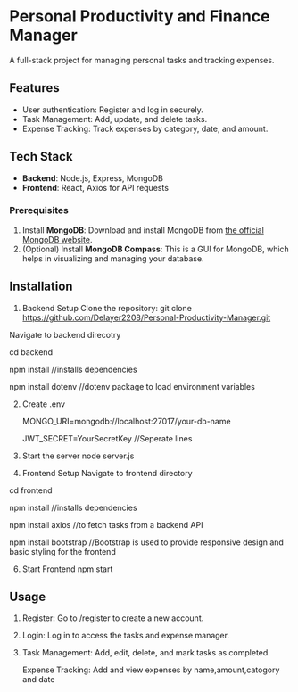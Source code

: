 # Personal Productivity and Finance Manager

A full-stack project for managing personal tasks and tracking expenses.

## Features
- User authentication: Register and log in securely.
- Task Management: Add, update, and delete tasks.
- Expense Tracking: Track expenses by category, date, and amount.

## Tech Stack
- **Backend**: Node.js, Express, MongoDB
- **Frontend**: React, Axios for API requests

### Prerequisites
1. Install **MongoDB**: Download and install MongoDB from [the official MongoDB website](https://www.mongodb.com/try/download/community).
2. (Optional) Install **MongoDB Compass**: This is a GUI for MongoDB, which helps in visualizing and managing your database.

## Installation
1.   Backend Setup
   Clone the repository:
   git clone https://github.com/Delayer2208/Personal-Productivity-Manager.git
 
  Navigate to backend direcotry
  
  cd backend
  
  npm install //installs dependencies
  
  npm install dotenv //dotenv package to load environment variables

2. Create .env

   MONGO_URI=mongodb://localhost:27017/your-db-name

   JWT_SECRET=YourSecretKey //Seperate lines
   
4.  Start the server
   node server.js

5.  Frontend Setup
   Navigate to frontend directory

cd frontend
   
   npm install //installs dependencies
   
   npm install axios //to fetch tasks from a backend API
   
   npm install bootstrap //Bootstrap is used to provide responsive design and basic styling for the frontend
    
6.   Start Frontend
    npm start

## Usage
1. Register: Go to /register to create a new account.

2. Login: Log in to access the tasks and expense manager.

3. Task Management: Add, edit, delete, and mark tasks as completed.
  
   Expense Tracking: Add and view expenses by name,amount,catogory and date
